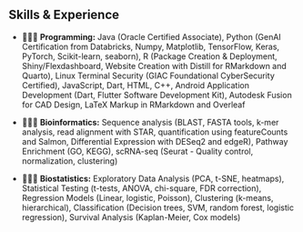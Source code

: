 ## Skills & Experience

- 👩🏾‍💻 **Programming:**  Java (Oracle Certified Associate), Python (GenAI Certification from Databricks, Numpy, Matplotlib, TensorFlow, Keras, PyTorch, Scikit-learn, seaborn), R (Package Creation & Deployment, Shiny/Flexdashboard, Website Creation with Distill for RMarkdown and Quarto), Linux Terminal Security (GIAC Foundational CyberSecurity Certified), JavaScript, Dart, HTML, C++, Android Application Development (Dart, Flutter Software Development Kit), Autodesk Fusion for CAD Design, LaTeX Markup in RMarkdown and Overleaf

- 👩🏾‍🔬 **Bioinformatics:** Sequence analysis (BLAST, FASTA tools, k-mer analysis, read alignment with STAR, quantification using featureCounts and Salmon, Differential Expression with DESeq2 and edgeR), Pathway Enrichment (GO, KEGG), scRNA-seq (Seurat - Quality control, normalization, clustering)
  
- 👩🏾‍🏫 **Biostatistics:**  Exploratory Data Analysis (PCA, t-SNE, heatmaps), Statistical Testing (t-tests, ANOVA, chi-square, FDR correction), Regression Models (Linear, logistic, Poisson), Clustering (k-means, hierarchical), Classification (Decision trees, SVM, random forest, logistic regression), Survival Analysis (Kaplan-Meier, Cox models)

<!--
**Mal-Shan/Mal-Shan** is a ✨ _special_ ✨ repository because its `README.md` (this file) appears on your GitHub profile.

Here are some ideas to get you started:

- 🔭 I’m currently working on ...
- 🌱 I’m currently learning ...
- 👯 I’m looking to collaborate on ...
- 🤔 I’m looking for help with ...
- 💬 Ask me about ...
- 📫 How to reach me: ...
- 😄 Pronouns: ...
- ⚡ Fun fact: ...
-->

